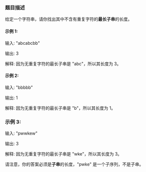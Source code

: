### 题目描述
给定一个字符串，请你找出其中不含有重复字符的**最长子串**的长度。

#### 示例 1:

输入: "abcabcbb"

输出: 3 

解释: 因为无重复字符的最长子串是 "abc"，所以其长度为 3。

#### 示例 2:

输入: "bbbbb"

输出: 1

解释: 因为无重复字符的最长子串是 "b"，所以其长度为 1。

### 示例 3:

输入: "pwwkew"

输出: 3


解释: 因为无重复字符的最长子串是 "wke"，所以其长度为 3。
     
请注意，你的答案必须是**子串**的长度，"pwke" 是一个子序列，不是子串。
     
